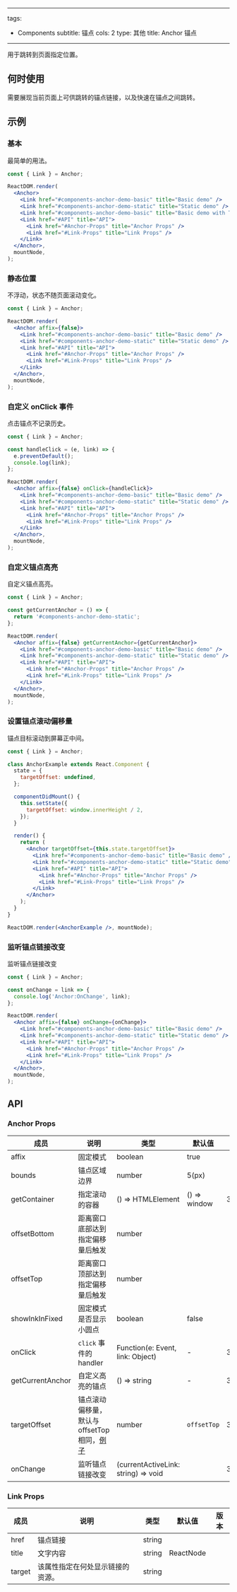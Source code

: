 ---
tags:
  - Components
subtitle: 锚点
cols: 2
type: 其他
title: Anchor 锚点
------

用于跳转到页面指定位置。

## 何时使用

需要展现当前页面上可供跳转的锚点链接，以及快速在锚点之间跳转。

## 示例

### 基本

最简单的用法。

```jsx live
const { Link } = Anchor;

ReactDOM.render(
  <Anchor>
    <Link href="#components-anchor-demo-basic" title="Basic demo" />
    <Link href="#components-anchor-demo-static" title="Static demo" />
    <Link href="#components-anchor-demo-basic" title="Basic demo with Target" target="_blank" />
    <Link href="#API" title="API">
      <Link href="#Anchor-Props" title="Anchor Props" />
      <Link href="#Link-Props" title="Link Props" />
    </Link>
  </Anchor>,
  mountNode,
);
```

### 静态位置

不浮动，状态不随页面滚动变化。

```jsx live
const { Link } = Anchor;

ReactDOM.render(
  <Anchor affix={false}>
    <Link href="#components-anchor-demo-basic" title="Basic demo" />
    <Link href="#components-anchor-demo-static" title="Static demo" />
    <Link href="#API" title="API">
      <Link href="#Anchor-Props" title="Anchor Props" />
      <Link href="#Link-Props" title="Link Props" />
    </Link>
  </Anchor>,
  mountNode,
);
```

### 自定义 onClick 事件

点击锚点不记录历史。

```jsx live
const { Link } = Anchor;

const handleClick = (e, link) => {
  e.preventDefault();
  console.log(link);
};

ReactDOM.render(
  <Anchor affix={false} onClick={handleClick}>
    <Link href="#components-anchor-demo-basic" title="Basic demo" />
    <Link href="#components-anchor-demo-static" title="Static demo" />
    <Link href="#API" title="API">
      <Link href="#Anchor-Props" title="Anchor Props" />
      <Link href="#Link-Props" title="Link Props" />
    </Link>
  </Anchor>,
  mountNode,
);
```

### 自定义锚点高亮

自定义锚点高亮。

```jsx live
const { Link } = Anchor;

const getCurrentAnchor = () => {
  return '#components-anchor-demo-static';
};

ReactDOM.render(
  <Anchor affix={false} getCurrentAnchor={getCurrentAnchor}>
    <Link href="#components-anchor-demo-basic" title="Basic demo" />
    <Link href="#components-anchor-demo-static" title="Static demo" />
    <Link href="#API" title="API">
      <Link href="#Anchor-Props" title="Anchor Props" />
      <Link href="#Link-Props" title="Link Props" />
    </Link>
  </Anchor>,
  mountNode,
);
```

### 设置锚点滚动偏移量

锚点目标滚动到屏幕正中间。

```jsx live
const { Link } = Anchor;

class AnchorExample extends React.Component {
  state = {
    targetOffset: undefined,
  };

  componentDidMount() {
    this.setState({
      targetOffset: window.innerHeight / 2,
    });
  }

  render() {
    return (
      <Anchor targetOffset={this.state.targetOffset}>
        <Link href="#components-anchor-demo-basic" title="Basic demo" />
        <Link href="#components-anchor-demo-static" title="Static demo" />
        <Link href="#API" title="API">
          <Link href="#Anchor-Props" title="Anchor Props" />
          <Link href="#Link-Props" title="Link Props" />
        </Link>
      </Anchor>
    );
  }
}

ReactDOM.render(<AnchorExample />, mountNode);
```

### 监听锚点链接改变

监听锚点链接改变

```jsx live
const { Link } = Anchor;

const onChange = link => {
  console.log('Anchor:OnChange', link);
};

ReactDOM.render(
  <Anchor affix={false} onChange={onChange}>
    <Link href="#components-anchor-demo-basic" title="Basic demo" />
    <Link href="#components-anchor-demo-static" title="Static demo" />
    <Link href="#API" title="API">
      <Link href="#Anchor-Props" title="Anchor Props" />
      <Link href="#Link-Props" title="Link Props" />
    </Link>
  </Anchor>,
  mountNode,
);
```

## API

### Anchor Props

| 成员 | 说明 | 类型 | 默认值 | 版本 |
| --- | --- | --- | --- | --- |
| affix | 固定模式 | boolean | true |  |
| bounds | 锚点区域边界 | number | 5(px) |  |
| getContainer | 指定滚动的容器 | () => HTMLElement | () => window | 3.4.0 |
| offsetBottom | 距离窗口底部达到指定偏移量后触发 | number |  |  |
| offsetTop | 距离窗口顶部达到指定偏移量后触发 | number |  |  |
| showInkInFixed | 固定模式是否显示小圆点 | boolean | false |  |
| onClick | `click` 事件的 handler | Function(e: Event, link: Object) | - | 3.9.0 |
| getCurrentAnchor | 自定义高亮的锚点 | () => string | - | 3.22.0 |
| targetOffset | 锚点滚动偏移量，默认与 offsetTop 相同，[例子](#components-anchor-demo-targetOffset) | number | `offsetTop` | 3.22.0 |
| onChange | 监听锚点链接改变 | (currentActiveLink: string) => void |  | 3.24.0 |

### Link Props

| 成员   | 说明                             | 类型              | 默认值 | 版本 |
| ------ | -------------------------------- | ----------------- | ------ | ---- |
| href   | 锚点链接                         | string            |        |      |
| title  | 文字内容                         | string|ReactNode |        |      |
| target | 该属性指定在何处显示链接的资源。 | string            |        |      |

